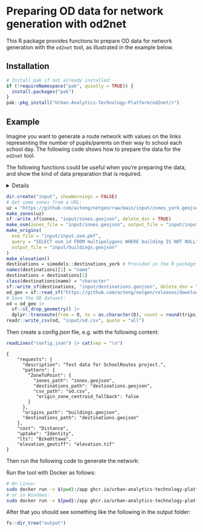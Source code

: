 # Preparing OD data for network generation with od2net


This R package provides functions to prepare OD data for network
generation with the `od2net` tool, as illustrated in the example below.

## Installation

``` r
# Install pak if not already installed:
if (!requireNamespace("pak", quietly = TRUE)) {
  install.packages("pak")
}
pak::pkg_install("Urban-Analytics-Technology-Platform/od2net/r")
```

## Example

Imagine you want to generate a route network with values on the links
representing the number of pupils/parents on their way to school each
school day. The following code shows how to prepare the data for the
`od2net` tool.

The following functions could be useful when you’re preparing the data,
and show the kind of data preparation that is required.

<details>
<!-- TODO: consider adding these functions to the package at some stage? -->

``` r
# Aim: generate input data for od2net with R

#' Generate a 'zones.geojson' file
#' 
#' This function requires a zones file, e.g.
#' "https://raw.githubusercontent.com/nptscot/npt/main/data-raw/zones_edinburgh.geojson"
#' or a file on your computer.
#' It will generate a file in the input/ folder
#' 
#' @param file Location or URL of zones file
make_zones = function(file) {
  zones = sf::read_sf(file)[1]
  names(zones)[1] = "name"
  sf::write_sf(zones, "input/zones.geojson", delete_dsn = TRUE)
}

make_od = function() {
  od = readr::read_csv("https://raw.githubusercontent.com/nptscot/npt/main/data-raw/od_subset.csv")
  od = od |>
    dplyr::transmute(from = geo_code1, to = geo_code2, count = bicycle)
  readr::write_csv(od, "input/od.csv")
}
#' Get elevation data
#' 
#' This function downloads elevation data from a source such as
#' https://play.abstreet.org/dev/data/input/shared/elevation/UK-dem-50m-4326.tif.gz
#' or https://assets.od2net.org/input/LisboaIST_10m_4326.tif
#' 
#' @param url Full URL of the elevation dataset if available
#' @param file File name if hosted on a known site
#' @param base_url Base URL associated with the 'file' argument
#' 
make_elevation = function(
    url = NULL,
    file = "UK-dem-50m-4326.tif.gz",
    base_url = "https://play.abstreet.org/dev/data/input/shared/elevation/"
    ) {
  if (is.null(url)) {
    url = paste0(base_url, file)
  }
  is_gzip = grepl(pattern = "gz", url)
  # Download the file
    if (!file.exists("input/elevation.tif") && is_gzip) {
      download.file(
          url = url,
          destfile = "input/elevation.tif.gz"
      )
      R.utils::gunzip("input/elevation.tif.gz", destname = "input/elevation.tif")
    } else {
      download.file(
        url = url,
        destfile = "input/elevation.tif"
      )
    }
}
```

</details>

``` r
dir.create("input", showWarnings = FALSE)
# Get some zones from a URL:
uz = "https://github.com/acteng/netgen/raw/main/input/zones_york.geojson"
make_zones(uz)
sf::write_sf(zones, "input/zones.geojson", delete_dsn = TRUE)
make_osm(zones_file = "input/zones.geojson", output_file = "input/input.osm.pbf")
make_origins(
  osm_file = "input/input.osm.pbf",
  query = "SELECT osm_id FROM multipolygons WHERE building IS NOT NULL",
  output_file = "input/buildings.geojson"
)
make_elevation()
destinations = simodels::destinations_york # Provided in the R package
names(destinations)[1] = "name"
destinations = destinations[1]
class(destinations$name) = "character"
sf::write_sf(destinations, "input/destinations.geojson", delete_dsn = TRUE)
od_geo = sf::read_sf("https://github.com/acteng/netgen/releases/download/v0.1.0/res_output.geojson")
# Save the OD dataset:
od = od_geo |>
  sf::st_drop_geometry() |>
  dplyr::transmute(from = O, to = as.character(D), count = round(trips_modelled))
readr::write_csv(od, "input/od.csv", quote = "all")
```

Then create a config.json file, e.g. with the following content:

``` r
readLines("config.json") |> cat(sep = "\n")
```

    {
        "requests": {
          "description": "Test data for SchoolRoutes project.",
          "pattern": {
            "ZoneToPoint": {
              "zones_path": "zones.geojson",
              "destinations_path": "destinations.geojson",
              "csv_path": "od.csv",
               "origin_zone_centroid_fallback": false
            }
          },
          "origins_path": "buildings.geojson",
          "destinations_path": "destinations.geojson"
        },
        "cost": "Distance",
        "uptake": "Identity",
        "lts": "BikeOttawa",
        "elevation_geotiff": "elevation.tif"
    }

Then run the following code to generate the network:

Run the tool with Docker as follows:

``` bash
# On Linux:
sudo docker run -v $(pwd):/app ghcr.io/urban-analytics-technology-platform/od2net:main /app/config.json
# or in Windows:
sudo docker run -v ${pwd}:/app ghcr.io/urban-analytics-technology-platform/od2net:main /app/config.json
```

After that you should see something like the following in the output
folder:

``` r
fs::dir_tree("output")
```
